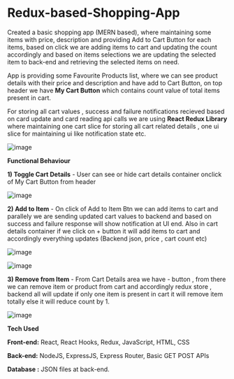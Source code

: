 # Redux-based-Shopping-App
Created a basic shopping app (MERN based), where maintaining some items with price, description and providing Add to Cart Button for each items, based on click we are adding items to cart and updating the count accordingly and based on items selections we are updating the selected item to back-end and retrieving the selected items on need.

App is providing some Favourite Products list, where we can see product details with their price and description and have add to Cart Button, on top header we have **My Cart Button** which contains count value of total items present in cart.

For storing all cart values , success and failure notifications recieved based on card update and card reading api calls we are using **React Redux Library** where maintaining one cart slice for storing all cart related details , one ui slice for maintaining ui like notification state etc.

![image](https://github.com/hemant110800/Redux-based-Shopping-App/assets/48346161/3c281d98-b965-489c-b26c-6c033c88caee)

**Functional Behaviour**

**1) Toggle Cart Details** - User can see or hide cart details container onclick of My Cart Button from header

![image](https://github.com/hemant110800/Redux-based-Shopping-App/assets/48346161/a68fa37e-02a7-4fc3-9f42-1845c2c347e0)

**2) Add to Item** - On click of Add to Item Btn we can add items to cart and parallely we are sending updated cart values to backend and based on success and failure response will show notification at UI end. Also in cart details container if we click on + button it will add items to cart and accordingly everything updates (Backend json, price , cart count etc)

![image](https://github.com/hemant110800/Redux-based-Shopping-App/assets/48346161/10e90802-1cda-4e16-94a9-340d9c1bdffc)

![image](https://github.com/hemant110800/Redux-based-Shopping-App/assets/48346161/a171f90f-ee4b-4925-ac16-d876cd9d479a)

**3) Remove from Item** - From Cart Details area we have - button , from there we can remove item or product from cart and accordingly redux store , backend all will update if only one item is present in cart it will remove item totally else it will reduce count by 1.

![image](https://github.com/hemant110800/Redux-based-Shopping-App/assets/48346161/d8ea5066-9318-4080-af4c-fcd9a719c0ac)

**Tech Used**

**Front-end:** React, React Hooks, Redux, JavaScript, HTML, CSS

**Back-end:** NodeJS, ExpressJS, Express Router, Basic GET POST APIs

**Database :** JSON files at back-end.
